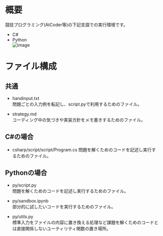 # 概要  
競技プログラミング(AtCoder等)の下記言語での実行環境です。  
- C#  
- Python  
![image](image.png)

# ファイル構成
## 共通
- handinput.txt  
問題ごとの入力例を転記し、script.pyで利用するためのファイル。  

- strategy.md  
コーディング中の気づきや実装方針をメモ書きするためのファイル。  

## C#の場合
- csharp/script/script/Program.cs
問題を解くためのコードを記述し実行するためのファイル。  

## Pythonの場合
- py/script.py  
問題を解くためのコードを記述し実行するためのファイル。  

- py/sandbox.ipynb  
部分的に試したいコードを実行するためのファイル。  

- py/utils.py  
標準入力をファイルの内容に置き換える処理など課題を解くためのコードとは直接関係しないユーティリティ関数の置き場所。